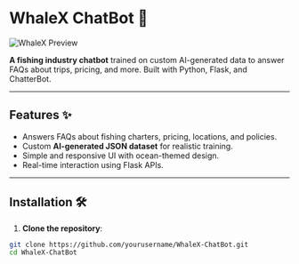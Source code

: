 # WhaleX ChatBot 🐋  

![WhaleX Preview]([assets/banner.png])  

**A fishing industry chatbot** trained on custom AI-generated data to answer FAQs about trips, pricing, and more. Built with Python, Flask, and ChatterBot.  

---

## Features ✨  
- Answers FAQs about fishing charters, pricing, locations, and policies.  
- Custom **AI-generated JSON dataset** for realistic training.  
- Simple and responsive UI with ocean-themed design.  
- Real-time interaction using Flask APIs.  

---

## Installation 🛠️  

1. **Clone the repository**:  
```bash
git clone https://github.com/yourusername/WhaleX-ChatBot.git
cd WhaleX-ChatBot
